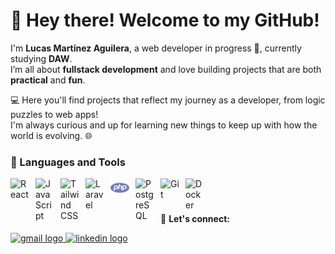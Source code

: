 # 👋 Hey there! Welcome to my GitHub!

I'm **Lucas Martínez Aguilera**, a web developer in progress 🚀, currently studying **DAW**.  
I’m all about **fullstack development** and love building projects that are both **practical** and **fun**.  

💻 Here you'll find projects that reflect my journey as a developer, from logic puzzles to web apps!  
I'm always curious and up for learning new things to keep up with how the world is evolving. 🌐  

### 🧰 Languages and Tools


<img align="left" alt="React" width="30px" style="padding-right:10px;" src="https://cdn.jsdelivr.net/gh/devicons/devicon/icons/react/react-original.svg" />
<img align="left" alt="JavaScript" width="30px" style="padding-right:10px;" src="https://cdn.jsdelivr.net/gh/devicons/devicon/icons/javascript/javascript-plain.svg" />
<img align="left" alt="Tailwind CSS" width="30px" style="padding-right:10px;" src="https://raw.githubusercontent.com/simple-icons/simple-icons/develop/icons/tailwindcss.svg" style="color:#38B2AC;" />
<img align="left" alt="Laravel" width="30px" style="padding-right:10px;" src="https://raw.githubusercontent.com/simple-icons/simple-icons/develop/icons/laravel.svg" style="color:#FF2D20;" />
<img align="left" alt="PHP" width="30px" style="padding-right:10px;" src="https://raw.githubusercontent.com/devicons/devicon/master/icons/php/php-plain.svg" style="color:#8892BF;" />
<img align="left" alt="PostgreSQL" width="30px" style="padding-right:10px;" src="https://cdn.jsdelivr.net/gh/devicons/devicon/icons/postgresql/postgresql-plain.svg" />
<img align="left" alt="Git" width="30px" style="padding-right:10px;" src="https://cdn.jsdelivr.net/gh/devicons/devicon/icons/git/git-original.svg" />
<img align="left" alt="Docker" width="30px" style="padding-right:10px;" src="https://cdn.jsdelivr.net/gh/devicons/devicon/icons/docker/docker-plain.svg" />
<br />

#

🔗 **Let's connect:**  

  <a href="mailto:lucasmaragu@gmail.com" target="_blank">
  <img src="https://img.shields.io/static/v1?message=Gmail&logo=gmail&label=&color=D14836&logoColor=white&labelColor=&style=for-the-badge" height="35" alt="gmail logo" />
</a>
  <a href="[https://www.linkedin.com/in/lucasmartinezaguilera/](https://www.linkedin.com/in/lucasmartinezaguilera)" target="_blank">
    <img src="https://img.shields.io/static/v1?message=LinkedIn&logo=linkedin&label=&color=0077B5&logoColor=white&labelColor=&style=for-the-badge" height="35" alt="linkedin logo"  />
  </a>

# 


